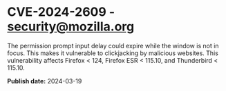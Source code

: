 # CVE-2024-2609 - security@mozilla.org

The permission prompt input delay could expire while the window is not in focus. This makes it vulnerable to clickjacking by malicious websites. This vulnerability affects Firefox < 124, Firefox ESR < 115.10, and Thunderbird < 115.10.

**Publish date:** 2024-03-19
